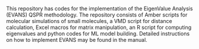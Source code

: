 This repository has codes for the implementation of the EigenValue Analysis (EVANS) QSPR methodology. The repository consists of Amber scripts for molecular simulations of small molecules, a VMD script for distance calculation, Excel macros for matrix manipulation, an R script for computing eigenvalues and python codes for ML model building. Detailed instructions on how to implement EVANS may be found in the manual.
